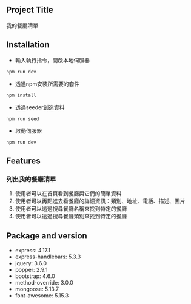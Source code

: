 ## Project Title
我的餐廳清單
## Installation
* 輸入執行指令，開啟本地伺服器
```
npm run dev
```
* 透過npm安裝所需要的套件
```
npm install
```
* 透過seeder創造資料
```
npm run seed
```
* 啟動伺服器
```
npm run dev
```

## Features
### 列出我的餐廳清單
1. 使用者可以在首頁看到餐廳與它們的簡單資料
2. 使用者可以再點進去看餐廳的詳細資訊：類別、地址、電話、描述、圖片
3. 使用者可以透過搜尋餐廳名稱來找到特定的餐廳
4. 使用者可以透過搜尋餐廳類別來找到特定的餐廳

## Package and version
* express: 4.17.1
* express-handlebars: 5.3.3
* jquery: 3.6.0
* popper: 2.9.1
* bootstrap: 4.6.0
* method-override: 3.0.0
* mongoose: 5.13.7
* font-awesome: 5.15.3

